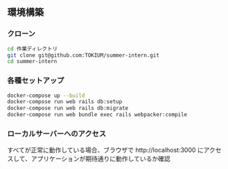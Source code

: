## 環境構築

### クローン
```bash
cd 作業ディレクトリ
git clone git@github.com:TOKIUM/summer-intern.git
cd summer-intern
```

### 各種セットアップ
```bash
docker-compose up --build
docker-compose run web rails db:setup
docker-compose run web rails db:migrate
docker-compose run web bundle exec rails webpacker:compile
```

### ローカルサーバーへのアクセス
すべてが正常に動作している場合、ブラウザで http://localhost:3000 にアクセスして、アプリケーションが期待通りに動作しているか確認
